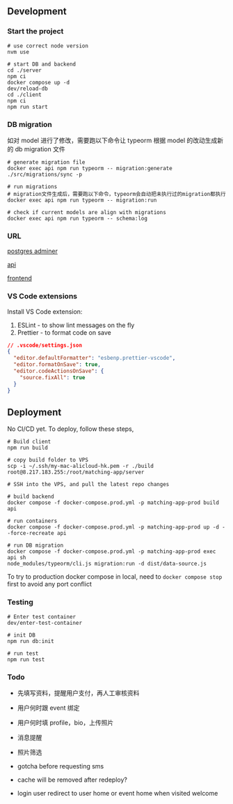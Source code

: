 ## Development

### Start the project

```
# use correct node version
nvm use

# start DB and backend
cd ./server
npm ci
docker compose up -d
dev/reload-db
cd ./client
npm ci
npm run start

```

### DB migration

如对 model 进行了修改，需要跑以下命令让 typeorm 根据 model 的改动生成新的 db migration 文件

```
# generate migration file
docker exec api npm run typeorm -- migration:generate ./src/migrations/sync -p

# run migrations
# migration文件生成后，需要跑以下命令，typeorm会自动把未执行过的migration都执行
docker exec api npm run typeorm -- migration:run

# check if current models are align with migrations
docker exec api npm run typeorm -- schema:log
```

### URL

[postgres adminer](http://localhost:8080/?pgsql=db&username=postgres&db=matching_app&ns=public)

[api](http://localhost:4000)

[frontend](http://localhost:3000)

### VS Code extensions

Install VS Code extension:

1. ESLint - to show lint messages on the fly
2. Prettier - to format code on save

```json
// .vscode/settings.json
{
  "editor.defaultFormatter": "esbenp.prettier-vscode",
  "editor.formatOnSave": true,
  "editor.codeActionsOnSave": {
    "source.fixAll": true
  }
}
```

## Deployment

No CI/CD yet. To deploy, follow these steps,

```
# Build client
npm run build

# copy build folder to VPS
scp -i ~/.ssh/my-mac-alicloud-hk.pem -r ./build root@8.217.183.255:/root/matching-app/server

# SSH into the VPS, and pull the latest repo changes

# build backend
docker compose -f docker-compose.prod.yml -p matching-app-prod build api

# run containers
docker compose -f docker-compose.prod.yml -p matching-app-prod up -d --force-recreate api

# run DB migration
docker compose -f docker-compose.prod.yml -p matching-app-prod exec api sh
node_modules/typeorm/cli.js migration:run -d dist/data-source.js
```

To try to production docker compose in local, need to `docker compose stop` first to avoid any port conflict

### Testing

```
# Enter test container
dev/enter-test-container

# init DB
npm run db:init

# run test
npm run test
```

### Todo

- 先填写资料，提醒用户支付，再人工审核资料

- 用户何时跟 event 绑定
- 用户何时填 profile，bio，上传照片

- 消息提醒

- 照片筛选

- gotcha before requesting sms
- cache will be removed after redeploy?
- login user redirect to user home or event home when visited welcome
